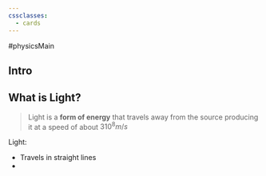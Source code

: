 ```yaml
---
cssclasses:
  - cards
---
```

#physicsMain 

## Intro

## What is Light?
> Light is a **form of energy** that travels away from the source producing it at a speed of about $3  10^8  m/s$ 

Light:
- Travels in straight lines
- 

